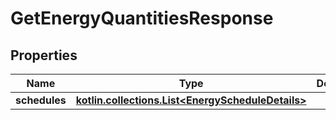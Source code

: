 
# GetEnergyQuantitiesResponse

## Properties
Name | Type | Description | Notes
------------ | ------------- | ------------- | -------------
**schedules** | [**kotlin.collections.List&lt;EnergyScheduleDetails&gt;**](EnergyScheduleDetails.md) |  | 



